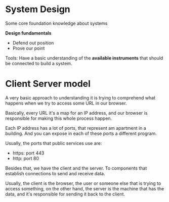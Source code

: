 # System Design

Some core foundation knowledge about systems

**Design fundamentals**

- Defend out position
- Prove our point

Tools: Have a basic understanding of the **available instruments** that should be connected to build a system.

# Client Server model

A very basic approach to understanding it is trying to comprehend what happens when we try to access some URL in our browser.

Basically, every URL it's a map for an IP address, and our browser is responsible for making this whole process happen.

Each IP address has a lot of ports, that represent am apartment in a building. And you can expose in each of these ports a different program.

Usually, the ports that public services use are:

- https: port 443
- http: port 80

Besides that, we have the client and the server. To components that establish connections to send and receive data.

Usually, the client is the browser, the user or someone else that is trying to access something, on the other hand, the server is the machine that has the data, and it's responsible for sending it back to the client.
